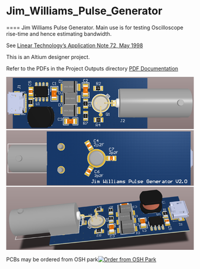 # Jim_Williams_Pulse_Generator
====
Jim Williams Pulse Generator.
Main use is for testing Oscilloscope rise-time and hence estimating bandwidth.  

See <a href="http://cds.linear.com/docs/en/application-note/an72f.pdf">Linear Technology’s Application Note 72, May 1998</img></a>

This is an Altium designer project.  

Refer to the PDFs in the Project Outputs directory 
<a href="https://github.com/podonoghue/Jim_Williams_Pulse_Generator/blob/master/Hardware/Project Outputs for Pulser/Pulser.PDF">PDF Documentation</img></a>

![An image](https://raw.githubusercontent.com/podonoghue/Jim_Williams_Pulse_Generator/master/Hardware/Pulse_Top.png "Top Board Image")
![An image](https://raw.githubusercontent.com/podonoghue/Jim_Williams_Pulse_Generator/master/Hardware/Pulse_Bottom.png "Bottom Board Image")
![An image](https://raw.githubusercontent.com/podonoghue/Jim_Williams_Pulse_Generator/master/Hardware/Pulse_3D_Perspective.png "3D Board Image")

PCBs may be ordered from OSH park<a href="https://oshpark.com/shared_projects/uCDdCPaQ"><img src="https://oshpark.com/assets/badge-5b7ec47045b78aef6eb9d83b3bac6b1920de805e9a0c227658eac6e19a045b9c.png" alt="Order from OSH Park"></img></a>  


